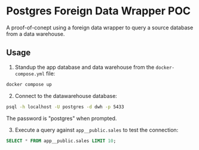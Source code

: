 # Postgres Foreign Data Wrapper POC
A proof-of-conept using a foreign data wrapper to query a source database from a data warehouse.

## Usage
1. Standup the app database and data warehouse from the `docker-compose.yml` file:
```bash
docker compose up
```

2. Connect to the datawarehouse database:
```bash
psql -h localhost -U postgres -d dwh -p 5433
```
The password is "postgres" when prompted.

3. Execute a query against `app__public.sales` to test the connection:
```SQL
SELECT * FROM app__public.sales LIMIT 10;
```
